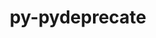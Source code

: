 ---
title: "py-pydeprecate"
layout: cache
categories: [package, develop]
meta: {"compilers": ["none"], "num_specs": 27, "num_specs_by_stack": {"e4s": 9, "ml-linux-aarch64-cpu": 9, "ml-linux-aarch64-cuda": 8, "ml-linux-x86_64-cpu": 9, "ml-linux-x86_64-cuda": 9, "root": 27}, "oss": ["ubuntu22.04", "ubuntu24.04"], "platforms": ["linux"], "stacks": ["e4s", "ml-linux-aarch64-cpu", "ml-linux-aarch64-cuda", "ml-linux-x86_64-cpu", "ml-linux-x86_64-cuda", "root"], "targets": ["aarch64", "x86_64_v3"], "versions": ["0.3.1"]}
spec_details: [{"compiler": "none", "hash": "4bfx4atey2uvvnnonzlwqrwvbgbricaj", "os": "ubuntu22.04", "platform": "linux", "size": "-", "stacks": ["e4s", "root"], "target": "x86_64_v3", "variants": ["build_system=python_pip"], "versions": ["0.3.1"]}, {"compiler": "none", "hash": "5lyfkatrvgcmfbd524n2p65e3w27kdev", "os": "ubuntu24.04", "platform": "linux", "size": "-", "stacks": ["ml-linux-x86_64-cpu", "ml-linux-x86_64-cuda", "root"], "target": "x86_64_v3", "variants": ["build_system=python_pip"], "versions": ["0.3.1"]}, {"compiler": "none", "hash": "6d2f6fzlusnckwgoypelxkfqoxu6jl3q", "os": "ubuntu24.04", "platform": "linux", "size": "-", "stacks": ["ml-linux-x86_64-cpu", "ml-linux-x86_64-cuda", "root"], "target": "x86_64_v3", "variants": ["build_system=python_pip"], "versions": ["0.3.1"]}, {"compiler": "none", "hash": "6ncqkues7jxmtcyey5omhpbfkpzukjss", "os": "ubuntu22.04", "platform": "linux", "size": "-", "stacks": ["e4s", "root"], "target": "x86_64_v3", "variants": ["build_system=python_pip"], "versions": ["0.3.1"]}, {"compiler": "none", "hash": "6tcw3ax3dh422zogdmgg6nhjmfpfqh5t", "os": "ubuntu22.04", "platform": "linux", "size": "-", "stacks": ["e4s", "root"], "target": "x86_64_v3", "variants": ["build_system=python_pip"], "versions": ["0.3.1"]}, {"compiler": "none", "hash": "amxi6kjdc7w7z53wfthp434jfryuvkuh", "os": "ubuntu24.04", "platform": "linux", "size": "-", "stacks": ["ml-linux-x86_64-cpu", "ml-linux-x86_64-cuda", "root"], "target": "x86_64_v3", "variants": ["build_system=python_pip"], "versions": ["0.3.1"]}, {"compiler": "none", "hash": "ckcslqckmftzgc4hju7gvn7osfmxw666", "os": "ubuntu24.04", "platform": "linux", "size": "-", "stacks": ["ml-linux-x86_64-cpu", "ml-linux-x86_64-cuda", "root"], "target": "x86_64_v3", "variants": ["build_system=python_pip"], "versions": ["0.3.1"]}, {"compiler": "none", "hash": "d3s7c2xaqolyv3sizjkkcucumm4s3lsi", "os": "ubuntu24.04", "platform": "linux", "size": "-", "stacks": ["ml-linux-aarch64-cpu", "ml-linux-aarch64-cuda", "root"], "target": "aarch64", "variants": ["build_system=python_pip"], "versions": ["0.3.1"]}, {"compiler": "none", "hash": "dlqiiwjfo5izlwfjm6p3zmekhwcqi5rc", "os": "ubuntu24.04", "platform": "linux", "size": "-", "stacks": ["ml-linux-aarch64-cpu", "ml-linux-aarch64-cuda", "root"], "target": "aarch64", "variants": ["build_system=python_pip"], "versions": ["0.3.1"]}, {"compiler": "none", "hash": "e3v36o6iyoer6smirsco5cmmgq5fwogf", "os": "ubuntu24.04", "platform": "linux", "size": "-", "stacks": ["ml-linux-aarch64-cpu", "ml-linux-aarch64-cuda", "root"], "target": "aarch64", "variants": ["build_system=python_pip"], "versions": ["0.3.1"]}, {"compiler": "none", "hash": "eka2m6xybzbwx3dk45oyjl4hys6xwspv", "os": "ubuntu22.04", "platform": "linux", "size": "-", "stacks": ["e4s", "root"], "target": "x86_64_v3", "variants": ["build_system=python_pip"], "versions": ["0.3.1"]}, {"compiler": "none", "hash": "hwmz2v4m7fjiwvfwvh4boythplr2g3wc", "os": "ubuntu24.04", "platform": "linux", "size": "-", "stacks": ["ml-linux-x86_64-cpu", "ml-linux-x86_64-cuda", "root"], "target": "x86_64_v3", "variants": ["build_system=python_pip"], "versions": ["0.3.1"]}, {"compiler": "none", "hash": "kwq56giliqj5u5d5qmsqnve4zozwitjb", "os": "ubuntu24.04", "platform": "linux", "size": "-", "stacks": ["ml-linux-aarch64-cpu", "ml-linux-aarch64-cuda", "root"], "target": "aarch64", "variants": ["build_system=python_pip"], "versions": ["0.3.1"]}, {"compiler": "none", "hash": "mcxypfhnolhhqnezagc7ig3dahfvwdbr", "os": "ubuntu24.04", "platform": "linux", "size": "-", "stacks": ["ml-linux-x86_64-cpu", "ml-linux-x86_64-cuda", "root"], "target": "x86_64_v3", "variants": ["build_system=python_pip"], "versions": ["0.3.1"]}, {"compiler": "none", "hash": "mh3elqrtidvwi67nlvxo7jtta233rztd", "os": "ubuntu22.04", "platform": "linux", "size": "-", "stacks": ["e4s", "root"], "target": "x86_64_v3", "variants": ["build_system=python_pip"], "versions": ["0.3.1"]}, {"compiler": "none", "hash": "noadj3i24q2obb5d24ptqnparovcjgaa", "os": "ubuntu22.04", "platform": "linux", "size": "-", "stacks": ["e4s", "root"], "target": "x86_64_v3", "variants": ["build_system=python_pip"], "versions": ["0.3.1"]}, {"compiler": "none", "hash": "o6us3obggwlk3xwuqpvyh3waowqnufhz", "os": "ubuntu24.04", "platform": "linux", "size": "-", "stacks": ["ml-linux-aarch64-cpu", "ml-linux-aarch64-cuda", "root"], "target": "aarch64", "variants": ["build_system=python_pip"], "versions": ["0.3.1"]}, {"compiler": "none", "hash": "oqdrc76dl3jelbbimx5etgb7jfdsidrj", "os": "ubuntu24.04", "platform": "linux", "size": "-", "stacks": ["ml-linux-aarch64-cpu", "root"], "target": "aarch64", "variants": ["build_system=python_pip"], "versions": ["0.3.1"]}, {"compiler": "none", "hash": "pbuwxqbbnndizmnqfptreed7i242cw5b", "os": "ubuntu24.04", "platform": "linux", "size": "-", "stacks": ["ml-linux-x86_64-cpu", "ml-linux-x86_64-cuda", "root"], "target": "x86_64_v3", "variants": ["build_system=python_pip"], "versions": ["0.3.1"]}, {"compiler": "none", "hash": "pmmlf5xzjwubebdompj7bsqpvcikecxk", "os": "ubuntu24.04", "platform": "linux", "size": "-", "stacks": ["ml-linux-aarch64-cpu", "ml-linux-aarch64-cuda", "root"], "target": "aarch64", "variants": ["build_system=python_pip"], "versions": ["0.3.1"]}, {"compiler": "none", "hash": "qmrbccyhn22q77z4wuy2rmr7myknkdzv", "os": "ubuntu24.04", "platform": "linux", "size": "-", "stacks": ["ml-linux-x86_64-cpu", "ml-linux-x86_64-cuda", "root"], "target": "x86_64_v3", "variants": ["build_system=python_pip"], "versions": ["0.3.1"]}, {"compiler": "none", "hash": "s7qgspqkh5akskdablnmpefwjeer7eie", "os": "ubuntu22.04", "platform": "linux", "size": "-", "stacks": ["e4s", "root"], "target": "x86_64_v3", "variants": ["build_system=python_pip"], "versions": ["0.3.1"]}, {"compiler": "none", "hash": "tjr7rddzdkmms6frwxwvxmmegbm4s4vn", "os": "ubuntu24.04", "platform": "linux", "size": "-", "stacks": ["ml-linux-aarch64-cpu", "ml-linux-aarch64-cuda", "root"], "target": "aarch64", "variants": ["build_system=python_pip"], "versions": ["0.3.1"]}, {"compiler": "none", "hash": "ukwb3souhinwztlgjwfc5fjsumnbyura", "os": "ubuntu24.04", "platform": "linux", "size": "-", "stacks": ["ml-linux-aarch64-cpu", "ml-linux-aarch64-cuda", "root"], "target": "aarch64", "variants": ["build_system=python_pip"], "versions": ["0.3.1"]}, {"compiler": "none", "hash": "utzwhp4gsesydh57y7wlunkfk63th5km", "os": "ubuntu22.04", "platform": "linux", "size": "-", "stacks": ["e4s", "root"], "target": "x86_64_v3", "variants": ["build_system=python_pip"], "versions": ["0.3.1"]}, {"compiler": "none", "hash": "ymalxb66zvf3yqre2th66xyu3bxmgl7g", "os": "ubuntu22.04", "platform": "linux", "size": "-", "stacks": ["e4s", "root"], "target": "x86_64_v3", "variants": ["build_system=python_pip"], "versions": ["0.3.1"]}, {"compiler": "none", "hash": "zgl4pgszxynpcplptzpqurrhagrmud3l", "os": "ubuntu24.04", "platform": "linux", "size": "-", "stacks": ["ml-linux-x86_64-cpu", "ml-linux-x86_64-cuda", "root"], "target": "x86_64_v3", "variants": ["build_system=python_pip"], "versions": ["0.3.1"]}]
---